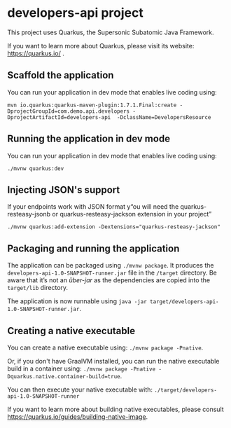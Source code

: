 # developers-api project

This project uses Quarkus, the Supersonic Subatomic Java Framework.

If you want to learn more about Quarkus, please visit its website: https://quarkus.io/ .

## Scaffold the application

You can run your application in dev mode that enables live coding using:
```
mvn io.quarkus:quarkus-maven-plugin:1.7.1.Final:create -DprojectGroupId=com.demo.api.developers -DprojectArtifactId=developers-api  -DclassName=DevelopersResource
```

## Running the application in dev mode

You can run your application in dev mode that enables live coding using:
```
./mvnw quarkus:dev
```

## Injecting JSON's support

If your endpoints work with JSON format y“ou will need the quarkus-resteasy-jsonb or quarkus-resteasy-jackson extension in your project”
```
./mvnw quarkus:add-extension -Dextensions="quarkus-resteasy-jackson"
```

## Packaging and running the application

The application can be packaged using `./mvnw package`.
It produces the `developers-api-1.0-SNAPSHOT-runner.jar` file in the `/target` directory.
Be aware that it’s not an _über-jar_ as the dependencies are copied into the `target/lib` directory.

The application is now runnable using `java -jar target/developers-api-1.0-SNAPSHOT-runner.jar`.

## Creating a native executable

You can create a native executable using: `./mvnw package -Pnative`.

Or, if you don't have GraalVM installed, you can run the native executable build in a container using: `./mvnw package -Pnative -Dquarkus.native.container-build=true`.

You can then execute your native executable with: `./target/developers-api-1.0-SNAPSHOT-runner`

If you want to learn more about building native executables, please consult https://quarkus.io/guides/building-native-image.
